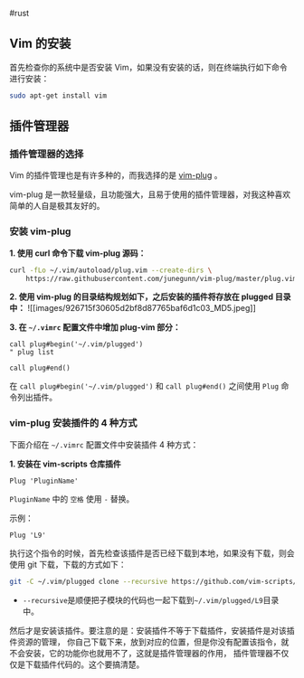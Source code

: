 #rust
## Vim 的安装

首先检查你的系统中是否安装 Vim，如果没有安装的话，则在终端执行如下命令进行安装：

```bash
sudo apt-get install vim
```

## 插件管理器
### 插件管理器的选择

Vim 的插件管理也是有许多种的，而我选择的是 [vim-plug](https://github.com/junegunn/vim-plug) 。

vim-plug 是一款轻量级，且功能强大，且易于使用的插件管理器，对我这种喜欢简单的人自是极其友好的。

### 安装 vim-plug

**1. 使用 curl 命令下载 vim-plug 源码：**

```bash
curl -fLo ~/.vim/autoload/plug.vim --create-dirs \
    https://raw.githubusercontent.com/junegunn/vim-plug/master/plug.vim
```

**2. 使用 vim-plug 的目录结构规划如下，之后安装的插件将存放在 plugged 目录中：**
![[images/926715f30605d2bf8d87765baf6d1c03_MD5.jpeg]]

**3. 在 `~/.vimrc` 配置文件中增加 plug-vim 部分：**

```.vimrc
call plug#begin('~/.vim/plugged')
" plug list

call plug#end()
```

在 `call plug#begin('~/.vim/plugged')` 和 `call plug#end()` 之间使用 `Plug` 命令列出插件。

### vim-plug 安装插件的 4 种方式

下面介绍在 `~/.vimrc` 配置文件中安装插件 4 种方式：

**1. 安装在 vim-scripts 仓库插件**

```.vimrc
Plug 'PluginName'
```

`PluginName` 中的 `空格` 使用 `-` 替换。

示例：

```.vimrc
Plug 'L9'
```

执行这个指令的时候，首先检查该插件是否已经下载到本地，如果没有下载，则会使用 git 下载，下载的方式如下：

```bash
git -C ~/.vim/plugged clone --recursive https://github.com/vim-scripts/L9.git
```

- `--recursive`是顺便把子模块的代码也一起下载到`~/.vim/plugged/L9`目录中。

然后才是安装该插件。要注意的是：安装插件不等于下载插件，安装插件是对该插件资源的管理， 你自己下载下来，放到对应的位置，但是你没有配置该指令，就不会安装，它的功能你也就用不了，这就是插件管理器的作用， 插件管理器不仅仅是下载插件代码的。这个要搞清楚。